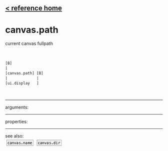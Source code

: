 [< reference home](ceammc_lib.html)
---

# canvas.path


current canvas fullpath

```


[B]
|
[canvas.path] [B]
|             |
[ui.display   ]

            
```

---
arguments:


---
properties:


---
see also:<br>
[![canvas.name](img/object_canvas.name.png)](canvas.name.html)
[![canvas.dir](img/object_canvas.dir.png)](canvas.dir.html)
